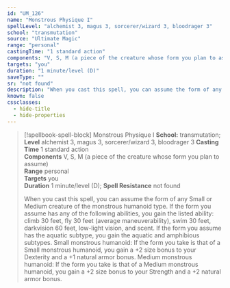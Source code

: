 ```yaml
---
id: "UM_126"
name: "Monstrous Physique I"
spellLevel: "alchemist 3, magus 3, sorcerer/wizard 3, bloodrager 3"
school: "transmutation"
source: "Ultimate Magic"
range: "personal"
castingTime: "1 standard action"
components: "V, S, M (a piece of the creature whose form you plan to assume)"
targets: "you"
duration: "1 minute/level (D)"
saveType: ""
sr: "not found"
description: "When you cast this spell, you can assume the form of any Small or Medium creature of the monstrous humanoid type. If the form you assume has any of the following abilities, you gain the listed ability: climb 30 feet, fly 30 feet (average maneuverability), swim 30 feet, darkvision 60 feet, low-light vision, and scent. If the form you assume has the aquatic subtype, you gain the aquatic and amphibious subtypes.  Small monstrous humanoid: If the form you take is that of a Small monstrous humanoid, you gain a +2 size bonus to your Dexterity and a +1 natural armor bonus.  Medium monstrous humanoid: If the form you take is that of a Medium monstrous humanoid, you gain a +2 size bonus to your Strength and a +2 natural armor bonus."
known: false
cssclasses:
  - hide-title
  - hide-properties
---
```


> [!spellbook-spell-block] Monstrous Physique I
> **School:** transmutation; **Level** alchemist 3, magus 3, sorcerer/wizard 3, bloodrager 3
> **Casting Time** 1 standard action  
> **Components** V, S, M (a piece of the creature whose form you plan to assume)  
> **Range** personal  
> **Targets** you  
> **Duration** 1 minute/level (D); **Spell Resistance** not found
> 
> When you cast this spell, you can assume the form of any Small or Medium creature of the monstrous humanoid type. If the form you assume has any of the following abilities, you gain the listed ability: climb 30 feet, fly 30 feet (average maneuverability), swim 30 feet, darkvision 60 feet, low-light vision, and scent. If the form you assume has the aquatic subtype, you gain the aquatic and amphibious subtypes.  Small monstrous humanoid: If the form you take is that of a Small monstrous humanoid, you gain a +2 size bonus to your Dexterity and a +1 natural armor bonus.  Medium monstrous humanoid: If the form you take is that of a Medium monstrous humanoid, you gain a +2 size bonus to your Strength and a +2 natural armor bonus.